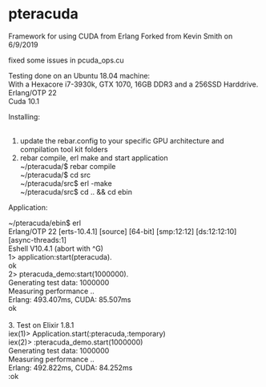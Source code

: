 # pteracuda
Framework for using CUDA from Erlang
Forked from Kevin Smith on 6/9/2019

fixed some issues in pcuda_ops.cu

Testing done on an Ubuntu 18.04 machine: <br>
With a Hexacore i7-3930k, GTX 1070, 16GB DDR3 and a 256SSD Harddrive.<br>
Erlang/OTP 22<br>
Cuda 10.1<br>


Installing:<br>
<br>
1. update the rebar.config to your specific GPU architecture and compilation tool kit folders
2. rebar compile, erl make and start application<br>
~/pteracuda/$ rebar compile<br>
~/pteracuda/$ cd src<br>
~/pteracuda/src$ erl -make<br>
~/pteracuda/src$ cd .. && cd ebin<br>

Application:<br>

~/pteracuda/ebin$ erl<br>
Erlang/OTP 22 [erts-10.4.1] [source] [64-bit] [smp:12:12] [ds:12:12:10] [async-threads:1]<br>
Eshell V10.4.1  (abort with ^G)<br>
1> application:start(pteracuda).<br>
ok<br>
2> pteracuda_demo:start(1000000).<br>
Generating test data: 1000000<br>
Measuring performance ..<br>
Erlang: 493.407ms, CUDA: 85.507ms<br>
ok<br>
<br>
3. Test on Elixir 1.8.1<br>
iex(1)> Application.start(:pteracuda,:temporary)<br>
iex(2)> :pteracuda_demo.start(1000000)<br>
Generating test data: 1000000<br>
Measuring performance ..<br>
Erlang: 492.822ms, CUDA: 84.252ms<br>
:ok
